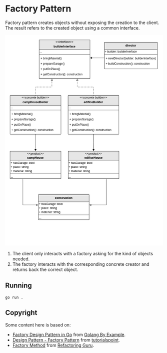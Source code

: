 # Factory Pattern
Factory pattern creates objects without exposing the creation to the client. The result refers to the created object using a common interface.

![Alt text](https://raw.githubusercontent.com/marcelkohl/go-design-patterns/main/Builder/diagram.png)

1. The client only interacts with a factory asking for the kind of objects needed.
2. The factory interacts with the corresponding concrete creator and returns back the correct object.


## Running
```
go run .
```

## Copyright
Some content here is based on:

- [Factory Design Pattern in Go](https://golangbyexample.com/golang-factory-design-pattern/) from [Golang By Example](https://golangbyexample.com).
- [Design Pattern - Factory Pattern](https://www.tutorialspoint.com/design_pattern/factory_pattern.htm) from [tutorialspoint](https://www.tutorialspoint.com).
- [Factory Method](https://refactoring.guru/design-patterns/factory-method) from [Refactoring Guru](https://refactoring.guru).
